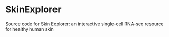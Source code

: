 # SkinExplorer
Source code for Skin Explorer: an interactive single-cell RNA-seq resource for healthy human skin
